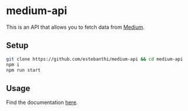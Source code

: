 # medium-api

This is an API that allows you to fetch data from [Medium](https://medium.com/).

## Setup

```bash
git clone https://github.com/estebanthi/medium-api && cd medium-api
npm i
npm run start
```

## Usage

Find the documentation [here](https://mediumapi.redoc.ly/).
